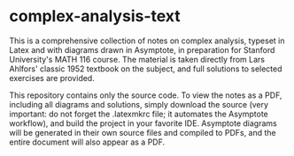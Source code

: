 # complex-analysis-text
This is a comprehensive collection of notes on complex analysis, typeset in Latex and with diagrams drawn in Asymptote, in preparation for Stanford University's MATH 116 course. The material is taken directly from Lars Ahlfors' classic 1952 textbook on the subject, and full solutions to selected exercises are provided.

This repository contains only the source code. To view the notes as a PDF, including all diagrams and solutions, simply download the source (very important: do not forget the .latexmkrc file; it automates the Asymptote workflow), and build the project in your favorite IDE. Asymptote diagrams will be generated in their own source files and compiled to PDFs, and the entire document will also appear as a PDF.
